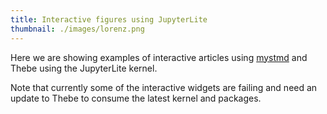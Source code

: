 ```yaml
---
title: Interactive figures using JupyterLite
thumbnail: ./images/lorenz.png
---
```


Here we are showing examples of interactive articles using [mystmd](https://mystmd.org) and Thebe using the JupyterLite kernel.

Note that currently some of the interactive widgets are failing and need an update to Thebe to consume the latest kernel and packages.

